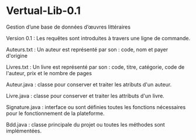 # Vertual-Lib-0.1
Gestion d’une base de données d’œuvres littéraires

Version 0.1 : Les requêtes sont introduites à travers une ligne de commande.

Auteurs.txt : Un auteur est représenté par son : code, nom et payer d'origine

Livres.txt : Un livre est représenté par son : code, titre, catégorie, code de l'auteur, prix et le nombre de pages 

Auteur.java : classe pour conserver et traiter les atributs d'un auteur.

Livre.java : classe pour conserver et traiter les attributs d'un livre.

Signature.java : interface ou sont définies toutes les fonctions nécessaires pour le fonctionnement de la plateforme.

Bdd.java : classe principale du projet ou toutes les méthodes sont implémentées.


